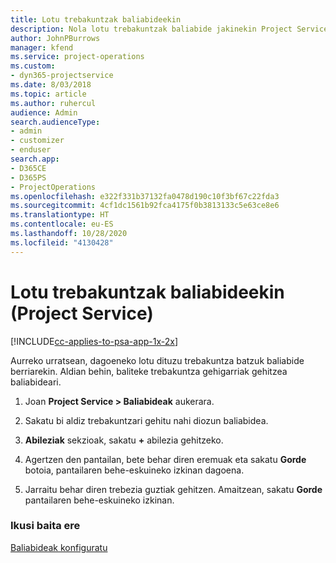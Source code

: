 ```yaml
---
title: Lotu trebakuntzak baliabideekin
description: Nola lotu trebakuntzak baliabide jakinekin Project Service-n
author: JohnPBurrows
manager: kfend
ms.service: project-operations
ms.custom:
- dyn365-projectservice
ms.date: 8/03/2018
ms.topic: article
ms.author: ruhercul
audience: Admin
search.audienceType:
- admin
- customizer
- enduser
search.app:
- D365CE
- D365PS
- ProjectOperations
ms.openlocfilehash: e322f331b37132fa0478d190c10f3bf67c22fda3
ms.sourcegitcommit: 4cf1dc1561b92fca4175f0b3813133c5e63ce8e6
ms.translationtype: HT
ms.contentlocale: eu-ES
ms.lasthandoff: 10/28/2020
ms.locfileid: "4130428"
---
```

# <a name="associate-skills-with-resources-project-service"></a>Lotu trebakuntzak baliabideekin (Project Service)

[!INCLUDE[cc-applies-to-psa-app-1x-2x](../includes/cc-applies-to-psa-app-1x-2x.md)]

Aurreko urratsean, dagoeneko lotu dituzu trebakuntza batzuk baliabide berriarekin. Aldian behin, baliteke trebakuntza gehigarriak gehitzea baliabideari.  
  
1.  Joan **Project Service > Baliabideak** aukerara.  
  
2.  Sakatu bi aldiz trebakuntzari gehitu nahi diozun baliabidea.  
  
3.  **Abileziak** sekzioak, sakatu **+** abilezia gehitzeko.  
  
4.  Agertzen den pantailan, bete behar diren eremuak eta sakatu **Gorde** botoia, pantailaren behe-eskuineko izkinan dagoena.  
  
5.  Jarraitu behar diren trebezia guztiak gehitzen. Amaitzean, sakatu **Gorde** pantailaren behe-eskuineko izkinan.  
  
### <a name="see-also"></a>Ikusi baita ere  
 [Baliabideak konfiguratu](../psa/set-up-resources.md)
